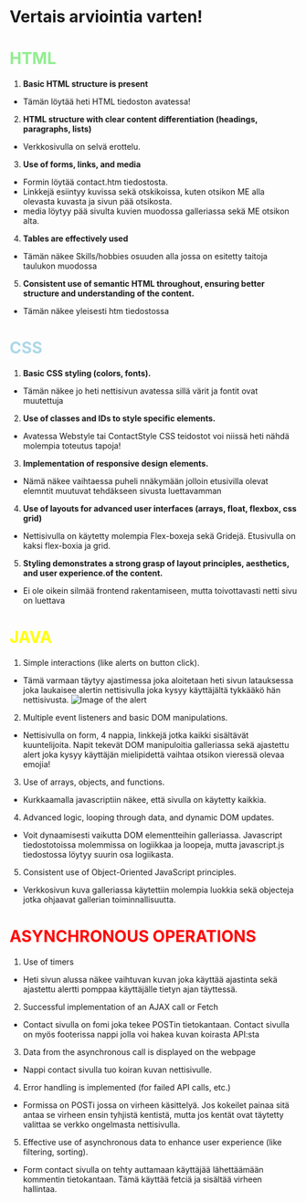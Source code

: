 # Vertais arviointia varten!

#  <span style="color:lightgreen;">HTML </span>

1. **Basic HTML structure is present**
 - Tämän löytää heti HTML tiedoston avatessa!
 2. **HTML structure with clear content differentiation (headings, paragraphs, lists)**
 - Verkkosivulla on selvä erottelu.
 3. **Use of forms, links, and media**
 - Formin löytää contact.htm tiedostosta.
 - Linkkejä esiintyy kuvissa sekä otskikoissa, kuten otsikon ME alla olevasta kuvasta ja sivun pää otsikosta.
 - media löytyy pää sivulta kuvien muodossa galleriassa sekä ME otsikon alta.
 4. **Tables are effectively used**
 - Tämän näkee Skills/hobbies osuuden alla jossa on esitetty taitoja taulukon muodossa
 5. **Consistent use of semantic HTML throughout, ensuring better structure and understanding of the content.**
 - Tämän näkee yleisesti htm tiedostossa

 #  <span style="color:lightblue;">CSS </span>
 1. **Basic CSS styling (colors, fonts).**
 - Tämän näkee jo heti nettisivun avatessa sillä värit ja fontit ovat muutettuja
 2. **Use of classes and IDs to style specific elements.**
 - Avatessa Webstyle tai ContactStyle CSS teidostot voi niissä heti nähdä molempia toteutus tapoja!
 3. **Implementation of responsive design elements.**
 - Nämä näkee vaihtaessa puheli nnäkymään jolloin etusivilla olevat elemntit muutuvat tehdäkseen sivusta luettavamman
 4. **Use of layouts for advanced user interfaces (arrays, float, flexbox, css grid)**
 - Nettisivulla on käytetty molempia Flex-boxeja sekä Gridejä. Etusivulla on kaksi flex-boxia ja grid.
 5. **Styling demonstrates a strong grasp of layout principles, aesthetics, and user experience.of the content.**
 - Ei ole oikein silmää frontend rakentamiseen, mutta toivottavasti netti sivu on luettava 

  #  <span style="color:yellow;">JAVA </span>
  1. Simple interactions (like alerts on button click).
  - Tämä varmaan täytyy ajastimessa joka aloitetaan heti sivun latauksessa joka laukaisee alertin nettisivulla joka kysyy käyttäjältä tykkääkö hän nettisivusta.
  ![Image of the alert](/READMEASSESTS/alert.png)
  2. Multiple event listeners and basic DOM manipulations.
  - Nettisivulla on form, 4 nappia, linkkejä jotka kaikki sisältävät kuuntelijoita. Napit tekevät DOM manipuloitia galleriassa sekä ajastettu alert joka kysyy käyttäjän mielipidettä vaihtaa otsikon vieressä olevaa emojia!
  3. Use of arrays, objects, and functions.
  - Kurkkaamalla javascriptiin näkee, että sivulla on käytetty kaikkia.
  4. Advanced logic, looping through data, and dynamic DOM updates.
  - Voit dynaamisesti vaikutta DOM elementteihin galleriassa. Javascript tiedostotoissa molemmissa on logiikkaa ja loopeja, mutta javascript.js tiedostossa löytyy suurin osa logiikasta.
  5. Consistent use of Object-Oriented JavaScript principles.
  - Verkkosivun kuva galleriassa käytettiin molempia luokkia sekä objecteja jotka ohjaavat gallerian toiminnallisuutta. 

  #  <span style="color:red;">ASYNCHRONOUS OPERATIONS</span>
  1. Use of timers
  - Heti sivun alussa näkee vaihtuvan kuvan joka käyttää ajastinta sekä ajastettu alertti pomppaa käyttäjälle tietyn ajan täyttessä. 
  2. Successful implementation of an AJAX call or Fetch
  - Contact sivulla on fomi joka tekee POSTin tietokantaan. Contact sivulla on myös footerissa nappi jolla voi hakea kuvan koirasta API:sta
  3. Data from the asynchronous call is displayed on the webpage
  - Nappi contact sivulla tuo koiran kuvan nettisivulle. 
  4. Error handling is implemented (for failed API calls, etc.)
  - Formissa on POSTi jossa on virheen käsittelyä. Jos kokeilet painaa sitä antaa se virheen ensin tyhjistä kentistä, mutta jos kentät ovat täytetty valittaa se verkko ongelmasta nettisivulla.
 5. Effective use of asynchronous data to enhance user experience (like filtering, sorting).
 - Form contact sivulla on tehty auttamaan käyttäjää lähettäämään kommentin tietokantaan. Tämä käyttää fetciä ja sisältää virheen hallintaa.